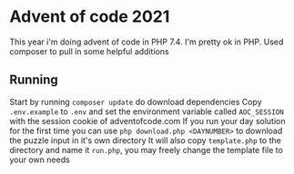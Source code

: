 # Advent of code 2021
This year i'm doing advent of code in PHP 7.4. I'm pretty ok in PHP.
Used composer to pull in some helpful additions

## Running
Start by running `composer update` do download dependencies
Copy `.env.example` to `.env` and set the environment variable called `AOC_SESSION` with the session cookie of adventofcode.com
If you run your day solution for the first time you can use `php download.php <DAYNUMBER>` to download the puzzle input in it's own directory
It will also copy `template.php` to the directory and name it `run.php`, you may freely change the template file to your own needs 
